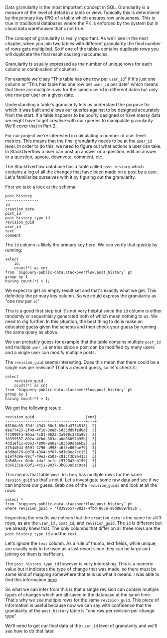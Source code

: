 Data granularity is the most important concept in SQL. Granularity is a measure of the level of detail in a table or view. Typically this is determined by the primary key (PK) of a table which ensures row uniqueness. This is true in traditional databases where the PK is enforced by the system but in cloud data warehouses that's not true.

The concept of granularity is really important. As we'll see in the next chapter, when you join two tables with different granularity the final number of rows gets multiplied. So if one of the tables contains duplicate rows you will duplicate the final result causing inaccuracies.

Granularity is usually expressed as the number of unique rows for each column or combination of columns. 

For example we'd say "This table has one row per `user_id`" if it's just one column or "This has table has one row per `user_id` per date" which means that there are multiple rows for the same user id in different dates but only one row per user on a given date.

Understanding a table's granularity lets us understand the purpose for which it was built and allows our queries against to be designed accurately from the start. If a table happens to be poorly designed or have messy data we might have to get creative with our queries to manipulate granularity. We'll cover that in Part 2.

For our project we're interested in calculating a number of user level metrics. This means that the final granularity needs to be at the `user_id` level. In order to do this, we need to figure out what actions a user can take. In StackOverflow a user can post an answer or a question, edit an answer or a question, upvote, downvote, comment, etc.

The StackOverflow database has a table called `post_history` which contains a log of all the changes that have been made on a post by a user. Let's familiarize ourselves with it by figuring out the granularity.

First we take a look at the schema.
```
post_history
---------------
id
creation_date
post_id
post_history_type_id
revision_guid
user_id
text
comment
```

The `id` column is likely the primary key here. We can verify that quickly by running:
```
select 
	id,
	count(*) as cnt
from `bigquery-public-data.stackoverflow.post_history` ph
group by 1
having count(*) > 1;
```

We expect to get an empty result set and that's exactly what we get. This definitely the primary key column. So we could express the granularity as "one row per `id`"

This is a good first step but it's not very helpful since the `id` column is either randomly or sequentially generated both of which mean nothing to us. We need to dig further. In this situation, the best thing to do is make an educated guess given the schema and then check your guess by running the same query as above.

We can probably guess for example that the table contains multiple `post_id` and multiple `user_id` entries since a post can be modified by many users and a single user can modify multiple posts. 

The `revision_guid` seems interesting. Does this mean that there could be a single row per revision? That's a decent guess, so let's check it:
```
select 
	revision_guid,
	count(*) as cnt
from `bigquery-public-data.stackoverflow.post_history` ph
group by 1
having count(*) > 1;
```

We get the following result:
```
revision_guid                       |cnt|
------------------------------------+---+
6816da35-39df-4941-80c3-65dfa3754518|  2|
dee77425-2f49-4f18-88eb-5d35dd9fed8d|  3|
473990fa-80aa-4c01-9623-3a900c378a85|  3|
f8399557-802a-4fbd-863a-a0d86097b95b|  3|
4dd1ef11-8063-4800-9a02-183b09dae6b2|  2|
3754d0d4-0591-4796-a998-46f5e069ae79|  3|
43dde670-8d7d-4364-bf87-6d1b8ec7cc15|  3|
61ef4d9e-09cf-49e1-850a-c81cf3b9a413|  3|
2d5d8acc-0bdc-4daf-bcfe-f572042eb159|  3|
9366131a-60f1-4c51-9037-3b863e5ac9ca|  2|
```

This means that table `post_history` has multiple rows for the same `revsion_guid` so that's not it. Let's investigate some raw data and see if we can improve our guess. Grab one of the `revision_guids` and look at all the rows:
```
select *
from `bigquery-public-data.stackoverflow.post_history` ph
where revision_guid = 'f8399557-802a-4fbd-863a-a0d86097b95b';
```
Inspecting the results we notices that the `creation_date` is the same for all 3 rows, as are the `user_id` ,  `post_id`, and `revision_guid`. The `id` is different but we already knew that. The only columns that differ on all three rows are the `post_history_type_id` and the `text`. 

Let's ignore the `text` column. As a rule of thumb, text fields, while unique, are usually only to be used as a last resort since they can be large and joining on them is inefficient.

The `post_history_type_id` however is very interesting. This is a numeric value but it indicates the type of change that was made, so there must be some kind of mapping somewhere that tells us what it means. I was able to find this information [here](https://meta.stackexchange.com/questions/2677/database-schema-documentation-for-the-public-data-dump-and-sede/2678#2678)

So what we can infer from this is that a single revision can contain multiple types of changes which are all saved in the database at the same time. That's why we see multiple rows for the same `revision_guid`. This piece of information is useful because now we can say with confidence that the granularity of the `post_history` table is "one row per revision per change type"

We'll need to get our final data at the `user_id` level of granularity and we'll see how to do that later.